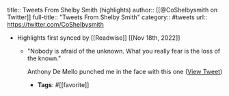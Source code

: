title:: Tweets From Shelby Smith (highlights)
author:: [[@CoShelbysmith on Twitter]]
full-title:: "Tweets From Shelby Smith"
category:: #tweets
url:: https://twitter.com/CoShelbysmith

- Highlights first synced by [[Readwise]] [[Nov 18th, 2022]]
	- "Nobody is afraid of the unknown. What you really fear is the loss of the known." 
	  
	  Anthony De Mello punched me in the face with this one ([View Tweet](https://twitter.com/search?q=%22Nobody%20is%20afraid%20of%20the%20unknown.%20What%20you%20really%20fear%20is%20the%20loss%20of%20the%20known.%22%20%20%20Anthony%20De%20Mello%20punched%20me%20in%20the%20face%20with%20this%20one%20%28from%3A%40CoShelbysmith%29))
		- **Tags**: #[[favorite]]